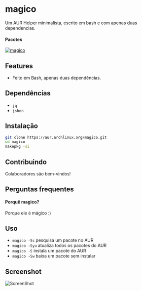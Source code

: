 # magico

Um AUR Helper minimalista, escrito em bash e com apenas duas dependencias.

#### Pacotes

[![magico](https://img.shields.io/aur/version/magico.svg?label=magico)](https://aur.archlinux.org/packages/magico/)

## Features

* Feito em Bash, apenas duas dependências.

## Dependências

* `jq`
* `jshon`

## Instalação

```sh
git clone https://aur.archlinux.org/magico.git
cd magico
makepkg -si
```

## Contribuindo

Colaboradores são bem-vindos!

## Perguntas frequentes

#### Porquê magico?
  Porque ele é mágico :)

## Uso

* `magico -Ss` pesquisa um pacote no AUR
* `magico -Syu` atualiza todos os pacotes do AUR
* `magico -S` instala um pacote do AUR
* `magico -Sw` baixa um pacote sem instalar

## Screenshot

![ScreenShot][screenshot]

[screenshot]: https://raw.githubusercontent.com/archlinux-br-dev/magico/master/screenshot.png "Screenshot"

